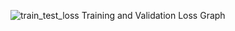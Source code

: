 ![train_test_loss](https://user-images.githubusercontent.com/27129645/221428473-d852a896-1b2c-47aa-9413-7fd2fb1b333f.jpg)
Training and Validation Loss Graph
